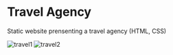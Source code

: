 # Travel Agency
 Static website prensenting a travel agency (HTML, CSS)

![travel1](https://user-images.githubusercontent.com/84315824/146129458-57031e4a-5ace-4ce5-98aa-cd30a08cab3f.JPG)
![travel2](https://user-images.githubusercontent.com/84315824/146129472-aae9b230-2bb2-471a-8985-16839ec5b384.JPG)

